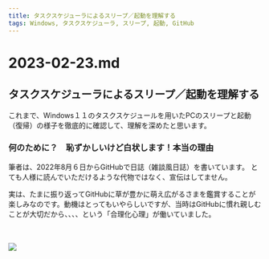 ```yaml
---
title: タスクスケジューラによるスリープ／起動を理解する
tags: Windows, タスクスケジューラ, スリープ, 起動, GitHub
---
```


# 2023-02-23.md

## タスクスケジューラによるスリープ／起動を理解する

これまで、Windows１１のタスクスケジュールを用いたPCのスリープと起動（復帰）の様子を徹底的に確認して、理解を深めたと思います。

### 何のために？　恥ずかしいけど白状します！本当の理由

筆者は、2022年8月６日からGitHubで日誌（雑談風日誌）を書いています。
とても人様に読んでいただけるような代物ではなく、宣伝はしてません。

実は、たまに振り返ってGitHubに草が豊かに萌え広がるさまを鑑賞することが楽しみなのです。動機はとってもいやらしいですが、当時はGitHubに慣れ親しむことが大切だから、、、、という「合理化心理」が働いていました。

　<div class="fig">
    ![](https://i.imgur.com/mPJKfIa.png)
</div>


